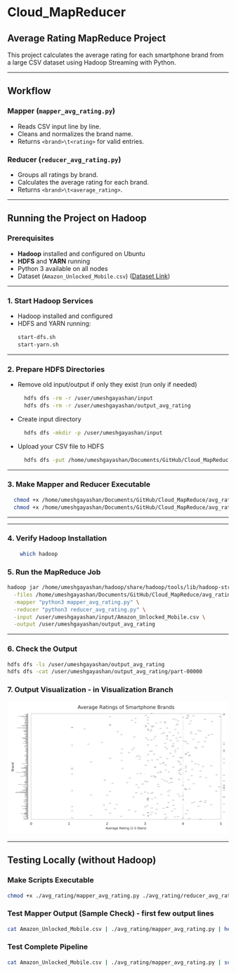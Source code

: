 # Cloud_MapReducer

## Average Rating MapReduce Project

This project calculates the average rating for each smartphone brand from a large CSV dataset using Hadoop Streaming with Python.

---

## Workflow

### Mapper (`mapper_avg_rating.py`)
- Reads CSV input line by line.
- Cleans and normalizes the brand name.
- Returns `<brand>\t<rating>` for valid entries.

### Reducer (`reducer_avg_rating.py`)
- Groups all ratings by brand.
- Calculates the average rating for each brand.
- Returns `<brand>\t<average_rating>`.

---

## Running the Project on Hadoop

### Prerequisites

- **Hadoop** installed and configured on Ubuntu
- **HDFS** and **YARN** running
- Python 3 available on all nodes
- Dataset (`Amazon_Unlocked_Mobile.csv`) ([Dataset Link](https://www.kaggle.com/datasets/PromptCloudHQ/amazon-reviews-unlocked-mobile-phones))


---

### 1. **Start Hadoop Services**

- Hadoop installed and configured
- HDFS and YARN running:
  ```bash
  start-dfs.sh
  start-yarn.sh
---

### 2. **Prepare HDFS Directories**

- Remove old input/output if only they exist (run only if needed)
  ```bash
    hdfs dfs -rm -r /user/umeshgayashan/input
    hdfs dfs -rm -r /user/umeshgayashan/output_avg_rating
- Create input directory
  ```bash
    hdfs dfs -mkdir -p /user/umeshgayashan/input

- Upload your CSV file to HDFS
  ```bash
    hdfs dfs -put /home/umeshgayashan/Documents/GitHub/Cloud_MapReduce/Amazon_Unlocked_Mobile.csv /user/umeshgayashan/input/


---

### 3. **Make Mapper and Reducer Executable**
  ```bash
    chmod +x /home/umeshgayashan/Documents/GitHub/Cloud_MapReduce/avg_rating/mapper_avg_rating.py
    chmod +x /home/umeshgayashan/Documents/GitHub/Cloud_MapReduce/avg_rating/reducer_avg_rating.py 
```

---

---

### 4. **Verify Hadoop Installation**
```bash
    which hadoop
```

### 5. **Run the MapReduce Job**
```bash
hadoop jar /home/umeshgayashan/hadoop/share/hadoop/tools/lib/hadoop-streaming-3.3.6.jar \
  -files /home/umeshgayashan/Documents/GitHub/Cloud_MapReduce/avg_rating/mapper_avg_rating.py,/home/umeshgayashan/Documents/GitHub/Cloud_MapReduce/avg_rating/reducer_avg_rating.py \
  -mapper "python3 mapper_avg_rating.py" \
  -reducer "python3 reducer_avg_rating.py" \
  -input /user/umeshgayashan/input/Amazon_Unlocked_Mobile.csv \
  -output /user/umeshgayashan/output_avg_rating
```

---

### 6. **Check the Output**
```bash
hdfs dfs -ls /user/umeshgayashan/output_avg_rating
hdfs dfs -cat /user/umeshgayashan/output_avg_rating/part-00000
```
### 7. **Output Visualization - in Visualization Branch**
![Average Ratings of Major Brands](/brand_ratings_major.png)


---

## **Testing Locally (without Hadoop)**

### Make Scripts Executable

```bash
chmod +x ./avg_rating/mapper_avg_rating.py ./avg_rating/reducer_avg_rating.py 
```

### Test Mapper Output (Sample Check) - first few output lines
```bash
cat Amazon_Unlocked_Mobile.csv | ./avg_rating/mapper_avg_rating.py | head
```
### Test Complete Pipeline

```bash
cat Amazon_Unlocked_Mobile.csv | ./avg_rating/mapper_avg_rating.py | sort | ./avg_rating/reducer_avg_rating.py
```
